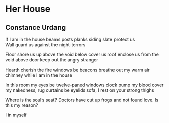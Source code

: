 # Her House
## Constance Urdang
If I am in the house
beams posts planks siding slate
protect us
                Wall
guard us against the night-terrors

Floor shore us up above the void below
cover us roof
enclose us from the void above
door keep out the angry stranger

Hearth cherish the fire
windows be beacons
breathe out my warm air chimney
while I am in the house

In this room
my eyes be twelve-paned windows
clock pump my blood
cover my nakedness, rug
curtains be eyelids
sofa, I rest on your strong thighs

Where is the soul’s seat?
Doctors have cut up frogs and not found love.
Is this my reason?

I in myself